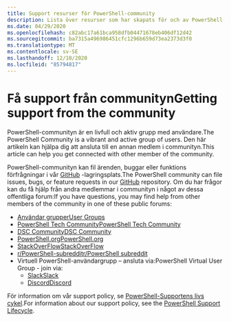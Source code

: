 ```yaml
---
title: Support resurser för PowerShell-community
description: Lista över resurser som har skapats för och av PowerShell-användare
ms.date: 04/29/2020
ms.openlocfilehash: c82abc17a61bca958dfb04471678eb406df12d42
ms.sourcegitcommit: ba7315a496986451cfc1296b659d73ea2373d3f0
ms.translationtype: MT
ms.contentlocale: sv-SE
ms.lasthandoff: 12/10/2020
ms.locfileid: "85794817"
---
```

# <a name="getting-support-from-the-community"></a><span data-ttu-id="b4819-103">Få support från communityn</span><span class="sxs-lookup"><span data-stu-id="b4819-103">Getting support from the community</span></span>

<span data-ttu-id="b4819-104">PowerShell-communityn är en livfull och aktiv grupp med användare.</span><span class="sxs-lookup"><span data-stu-id="b4819-104">The PowerShell Community is a vibrant and active group of users.</span></span> <span data-ttu-id="b4819-105">Den här artikeln kan hjälpa dig att ansluta till en annan medlem i communityn.</span><span class="sxs-lookup"><span data-stu-id="b4819-105">This article can help you get connected with other member of the community.</span></span>

<span data-ttu-id="b4819-106">PowerShell-communityn kan fil ärenden, buggar eller funktions förfrågningar i vår [GitHub](https://github.com/powershell/powershell/issues) -lagringsplats.</span><span class="sxs-lookup"><span data-stu-id="b4819-106">The PowerShell community can file issues, bugs, or feature requests in our [GitHub](https://github.com/powershell/powershell/issues) repository.</span></span> <span data-ttu-id="b4819-107">Om du har frågor kan du få hjälp från andra medlemmar i communityn i något av dessa offentliga forum:</span><span class="sxs-lookup"><span data-stu-id="b4819-107">If you have questions, you may find help from other members of the community in one of these public forums:</span></span>

- [<span data-ttu-id="b4819-108">Användar grupper</span><span class="sxs-lookup"><span data-stu-id="b4819-108">User Groups</span></span>](https://aka.ms/psusergroup)
- [<span data-ttu-id="b4819-109">PowerShell Tech Community</span><span class="sxs-lookup"><span data-stu-id="b4819-109">PowerShell Tech Community</span></span>](https://techcommunity.microsoft.com/t5/PowerShell/ct-p/WindowsPowerShell)
- [<span data-ttu-id="b4819-110">DSC Community</span><span class="sxs-lookup"><span data-stu-id="b4819-110">DSC Community</span></span>](https://dsccommunity.org/)
- [<span data-ttu-id="b4819-111">PowerShell.org</span><span class="sxs-lookup"><span data-stu-id="b4819-111">PowerShell.org</span></span>](https://powershell.org/)
- [<span data-ttu-id="b4819-112">StackOverFlow</span><span class="sxs-lookup"><span data-stu-id="b4819-112">StackOverFlow</span></span>](https://stackoverflow.com/questions/tagged/powershell)
- [<span data-ttu-id="b4819-113">r/PowerShell-subreddit</span><span class="sxs-lookup"><span data-stu-id="b4819-113">r/PowerShell subreddit</span></span>](https://www.reddit.com/r/PowerShell/)
- <span data-ttu-id="b4819-114">Virtuell PowerShell-användargrupp – ansluta via:</span><span class="sxs-lookup"><span data-stu-id="b4819-114">PowerShell Virtual User Group - join via:</span></span>
  - [<span data-ttu-id="b4819-115">Slack</span><span class="sxs-lookup"><span data-stu-id="b4819-115">Slack</span></span>](https://aka.ms/psslack)
  - [<span data-ttu-id="b4819-116">Discord</span><span class="sxs-lookup"><span data-stu-id="b4819-116">Discord</span></span>](https://aka.ms/psdiscord)

<span data-ttu-id="b4819-117">För information om vår support policy, se [PowerShell-Supportens livs cykel](/powershell/scripting/powershell-support-lifecycle).</span><span class="sxs-lookup"><span data-stu-id="b4819-117">For information about our support policy, see the [PowerShell Support Lifecycle](/powershell/scripting/powershell-support-lifecycle).</span></span>

